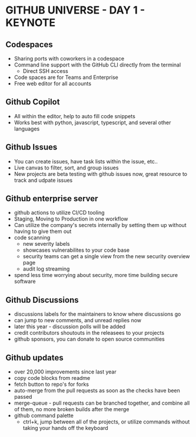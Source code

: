# GITHUB UNIVERSE - DAY 1 - KEYNOTE

## Codespaces

- Sharing ports with coworkers in a codespace
- Command line support with the GitHub CLI directly from the terminal
  - Direct SSH access
- Code spaces are for Teams and Enterprise
- Free web editor for all accounts

## Github Copilot

- All within the editor, help to auto fill code snippets
- Works best with python, javascript, typescript, and several other languages

## Github Issues

- You can create issues, have task lists within the issue, etc..
- Live canvas to filter, sort, and group issues
- New projects are beta testing with github issues now, great resource to track and udpate issues

## Github enterprise server

- github actions to utilize CI/CD tooling
- Staging, Moving to Production in one workflow
- Can utilize the company's secrets internally by setting them up without having to give them out
- code scanning
  - new severity labels
  - showcases vulnerabilites to your code base
  - security teams can get a single view from the new security overview page
  - audit log streaming
- spend less time worrying about security, more time building secure software

## Github Discussions

- discussions labels for the maintainers to know where discussions go
- can jump to new comments, and unread replies now
- later this year - discussion polls will be added
- credit contributors shoutouts in the releasees to your projects
- github sponsors, you can donate to open source communities

## Github updates

- over 20,000 improvements since last year
- copy code blocks from readme
- fetch button to repo's for forks
- auto-merge from the pull requests as soon as the checks have been passed
- merge-queue - pull requests can be branched together, and combine all of them, no more broken builds after the merge
- github command palette
  - ctrl+k, jump between all of the projects, or utilize commands without taking your hands off the keyboard

